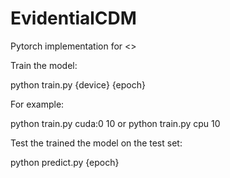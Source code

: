 # EvidentialCDM
Pytorch implementation for <<Learning Evidential Cognitive Diagnosis Networks Robust to Response Bias>>

  Train the model:

python train.py {device} {epoch}

  For example:

python train.py cuda:0 10 or python train.py cpu 10

  Test the trained the model on the test set:

python predict.py {epoch}
